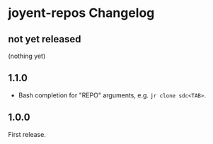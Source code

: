 # joyent-repos Changelog

## not yet released

(nothing yet)

## 1.1.0

- Bash completion for "REPO" arguments, e.g. `jr clone sdc<TAB>`.

## 1.0.0

First release.
